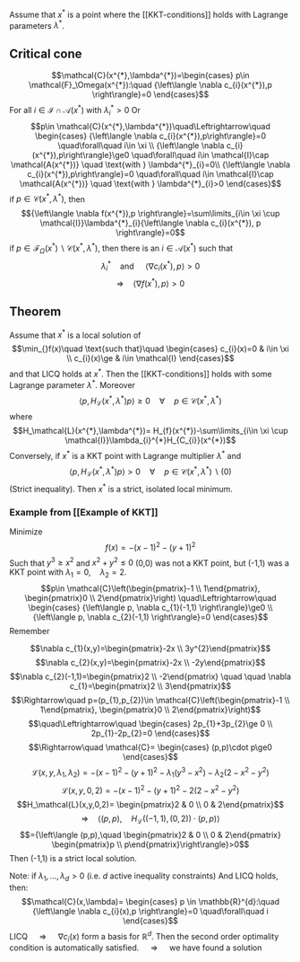 Assume that $x^{*}$ is a point where the [[KKT-conditions]] holds with Lagrange parameters $\lambda^{*}$.
## Critical cone
$$\mathcal{C}(x^{*},\lambda^{*})=\begin{cases}
p\in \mathcal{F}_\Omega(x^{*}):\quad {\left\langle \nabla c_{i}(x^{*}),p \right\rangle}=0
\end{cases}$$
For all $i\in \mathcal{I}\cap \mathcal{A}(x^{*})$ with $\lambda^{*}_{i}>0$
Or
$$p\in \mathcal{C}(x^{*},\lambda^{*})\quad\Leftrightarrow\quad \begin{cases}
{\left\langle \nabla c_{i}(x^{*}),p\right\rangle}=0 \quad\forall\quad i\in \xi \\
{\left\langle \nabla c_{i}(x^{*}),p\right\rangle}\ge0 \quad\forall\quad i\in \mathcal{I}\cap \mathcal{A(x^{*})} \quad \text{with } \lambda^{*}_{i}=0\\
{\left\langle \nabla c_{i}(x^{*}),p\right\rangle}=0 \quad\forall\quad i\in  \mathcal{I}\cap \mathcal{A(x^{*})} \quad \text{with } \lambda^{*}_{i}>0
\end{cases}$$
if $p\in \mathcal{C}(x^{*},\lambda^{*})$, then 
$${\left\langle \nabla f(x^{*}),p \right\rangle}=\sum\limits_{i\in \xi \cup \mathcal{I}}\lambda^{*}_{i}{\left\langle \nabla c_{i}(x^{*}), p \right\rangle}=0$$
if $p\in \mathcal{F}_{\Omega}(x^{*})\backslash \mathcal{C}(x^{*},\lambda^{*})$, then there is an $i\in \mathcal{A}(x^{*})$ such that
$$\lambda_{i}^{*}\quad \text{and }\quad {\left\langle \nabla c_{i}(x^{*}),p \right\rangle}>0$$
$$\Rightarrow\quad {\left\langle \nabla f(x^{*}),p \right\rangle}>0$$

## Theorem
Assume that $x^{*}$ is a local solution of 
$$\min_{}f(x)\quad \text{such that}\quad \begin{cases}
c_{i}(x)=0 & i\in \xi \\
c_{i}(x)\ge  & i\in \mathcal{I}
\end{cases}$$
and that LICQ holds at $x^{*}$. 
Then the [[KKT-conditions]] holds with some Lagrange parameter $\lambda^{*}$.
Moreover
$${\left\langle p,H_\mathcal{L}(x^{*},\lambda^{*})p \right\rangle}\ge0\quad\forall\quad p\in \mathcal{C}(x^{*},\lambda^{*})$$where $$H_\mathcal{L}(x^{*},\lambda^{*})= H_{f}(x^{*})-\sum\limits_{i\in \xi \cup \mathcal{I}}\lambda_{i}^{*}H_{C_{i}}(x^{*})$$
Conversely, if $x^{*}$ is a KKT point with Lagrange multiplier $\lambda^{*}$ and 
$${\left\langle p,H_\mathcal{L}(x^{*},\lambda^{*})p \right\rangle}>0\quad\forall\quad p\in \mathcal{C}(x^{*},\lambda^{*})\backslash(0)$$
(Strict inequality).
Then $x^{*}$ is a strict, isolated local minimum.

### Example from [[Example of KKT]]
Minimize
$$f(x)=-(x-1)^{2}-(y+1)^{2}$$
Such that $y^{3}\ge x^{2}$ and $x^{2}+y^{2}\le0$
(0,0) was not a KKT point, but 
(-1,1) was a KKT point with $\lambda_{1}=0, \quad \lambda_{2}=2$.
$$p\in \mathcal{C}\left(\begin{pmatrix}-1 \\ 1\end{pmatrix}, \begin{pmatrix}0 \\ 2\end{pmatrix}\right) \quad\Leftrightarrow\quad \begin{cases}
{\left\langle p, \nabla c_{1}(-1,1) \right\rangle}\ge0 \\
{\left\langle p, \nabla c_{2}(-1,1) \right\rangle}=0
\end{cases}$$
Remember

$$\nabla c_{1}(x,y)=\begin{pmatrix}-2x  \\ 3y^{2}\end{pmatrix}$$
$$\nabla c_{2}(x,y)=\begin{pmatrix}-2x \\ -2y\end{pmatrix}$$
$$\nabla c_{2}(-1,1)=\begin{pmatrix}2 \\ -2\end{pmatrix} \quad \quad \nabla c_{1}=\begin{pmatrix}2 \\ 3\end{pmatrix}$$
$$\Rightarrow\quad p=(p_{1},p_{2})\in \mathcal{C}\left(\begin{pmatrix}-1 \\ 1\end{pmatrix}, \begin{pmatrix}0 \\ 2\end{pmatrix}\right)$$
$$\quad\Leftrightarrow\quad \begin{cases}
2p_{1}+3p_{2}\ge 0 \\
2p_{1}-2p_{2}=0
\end{cases}$$
$$\Rightarrow\quad \mathcal{C}= \begin{cases}
(p,p)\cdot p\ge0
\end{cases}$$
$$\mathcal{L}(x,y,\lambda_{1},\lambda_{2})= -(x-1)^{2}-(y+1)^{2}-\lambda_{1}(y^{3}-x^{2})-\lambda_{2}(2-x^{2}-y^{2})$$
$$\mathcal{L}(x,y,0,2)= -(x-1)^{2}-(y+1)^{2}-2(2-x^{2}-y^{2})$$
$$H_\mathcal{L}(x,y,0,2)= \begin{pmatrix}2 & 0 \\ 0 & 2\end{pmatrix}$$
$$\Rightarrow\quad {\left\langle (p,p),\quad H_\mathcal{L}((-1,1), (0,2)) \cdot(p,p) \right\rangle}$$
$$={\left\langle (p,p),\quad \begin{pmatrix}2 & 0 \\ 0 & 2\end{pmatrix} \begin{pmatrix}p \\ p\end{pmatrix}\right\rangle}>0$$
Then (-1,1) is a strict local solution.

Note:
if $\lambda_{1},\dots,\lambda_{d}>0$        (i.e. $d$ active inequality constraints)
And LICQ holds, then:
$$\mathcal{C}(x,\lambda)= \begin{cases}
p \in \mathbb{R}^{d}:\quad {\left\langle \nabla c_{i}(x),p \right\rangle}=0 \quad\forall\quad i
\end{cases}$$
LICQ $\quad\Rightarrow\quad$ $\nabla c_{i}(x)$ form a basis for $\mathbb{R}^{d}$.
Then the second order optimality condition is automatically satisfied. $\quad\Rightarrow\quad$ we have found a solution